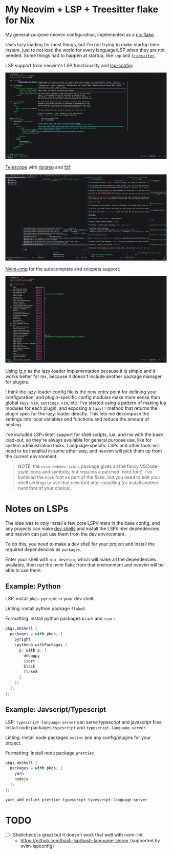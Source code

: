 # My Neovim + LSP + Treesitter flake for Nix

My general-purpose neovim configuration, implemented as a [nix flake](https://nixos.wiki/wiki/flakes).

Uses lazy loading for most things, but I'm not trying to make startup time instant, just to not load the world for every language/LSP when they are not needed.
Some things had to happen at startup, like `cmp` and [`treesitter`](https://github.com/tree-sitter/tree-sitter).

LSP support from neovim's LSP functionality and [lsp-config](https://github.com/neovim/nvim-lspconfig):

![LSP](./images/lsp-nvim-cmp.png)

[Telescope](https://github.com/nvim-telescope/telescope.nvim) with [ripgrep](https://github.com/BurntSushi/ripgrep) and [fzf](https://github.com/junegunn/fzf):

![Telescope](./images/telescope-neotree.png)

[Nvim-cmp](https://github.com/hrsh7th/nvim-cmp) for the autocomplete and snippets support:

![Nvim-cmp](./images/nvim-cmp.png)

Using [lz.n](https://github.com/nvim-neorocks/lz.n) as the lazy-loader implementation because it is simple and it works better for nix, because it doesn't include another package manager for plugins.

I think the lazy-loader config file is the new entry point for defining your configuration, and plugin-specific config modules make more sense than global `keys.vim`, `settings.vim`, etc.
I've started using a pattern of making lua modules for each plugin, and exposing a `lazy()` method that returns the plugin spec for the lazy-loader directly.
This lets me decompose the settings into local variables and functions and reduce the amount of nesting.

I've included LSP+linter support for shell scripts, lua, and nix with the base load-out, so they're always available for general purpose use, like for system administration tasks. Language-specific LSPs and other tools will need to be installed in some other way, and neovim will pick them up from the current environment.

> NOTE: the `nvim-webdev-icons` package gives all the fancy VSCode-style icons and symbols, but requires a patched 'nerd font'.
I've installed the `Hack` font as part of the flake, but you need to edit your shell settings to use that new font after installing (or install another nerd font of your choice).

# Notes on LSPs

The idea was to only install a few core LSP/linters in the base config, and any projects can make [dev shells](https://nixos.wiki/wiki/Development_environment_with_nix-shell) and install the LSP/linter dependencies and neovim can just use them from the dev environment.

To do this, you need to make a dev shell for your project and install the required dependencies as `packages`.

Enter your shell with `nix develop`, which will make all the dependencies available, then run the nvim flake from that environment and neovim will be able to use them.

## Example: Python

LSP: install `pkgs.pyright` in your dev shell.

Linting: install python package `flake8`.

Formatting: install python packages `black` and `isort`.

```nix
pkgs.mkShell {
  packages = with pkgs; [
    pyright
    (python3.withPackages (
      p: with p; [
        debugpy
        isort
        black
        flake8
      ]
    ))
  ];
};
```

## Example: Javscript/Typescript

LSP: `typescript-language-server` can serve typescript and javascript files. Install node packages `typescript` and `typescript-language-server`.

Linting: Install node packages `eslint` and any config/plugins for your project.

Formatting: Install node package `prettier`.

```nix
pkgs.mkShell {
  packages = with pkgs; [
    yarn
    nodejs
  ];
};
```

```bash
yarn add eslint prettier typescript typescript-language-server
```

# TODO

- [ ] Shellcheck is great but it doesn't work that well with nvim-lint
    - https://github.com/bash-lsp/bash-language-server (supported by nvim-lspconfig)
